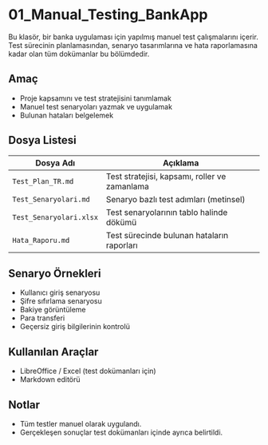 # 01_Manual_Testing_BankApp

Bu klasör, bir banka uygulaması için yapılmış manuel test çalışmalarını içerir. Test sürecinin planlamasından, senaryo tasarımlarına ve hata raporlamasına kadar olan tüm dokümanlar bu bölümdedir.

## Amaç
- Proje kapsamını ve test stratejisini tanımlamak
- Manuel test senaryoları yazmak ve uygulamak
- Bulunan hataları belgelemek

##  Dosya Listesi

| Dosya Adı              | Açıklama                                      |
|--------------------------|-----------------------------------------------|
| `Test_Plan_TR.md`       | Test stratejisi, kapsamı, roller ve zamanlama |
| `Test_Senaryolari.md`   | Senaryo bazlı test adımları (metinsel)         |
| `Test_Senaryolari.xlsx` | Test senaryolarının tablo halinde dökümü       |
| `Hata_Raporu.md`        | Test sürecinde bulunan hataların raporları     |

##  Senaryo Örnekleri
- Kullanıcı giriş senaryosu
- Şifre sıfırlama senaryosu
- Bakiye görüntüleme
- Para transferi
- Geçersiz giriş bilgilerinin kontrolü

##  Kullanılan Araçlar
- LibreOffice / Excel (test dokümanları için)
- Markdown editörü

##  Notlar
- Tüm testler manuel olarak uygulandı.
- Gerçekleşen sonuçlar test dokümanları içinde ayrıca belirtildi.

